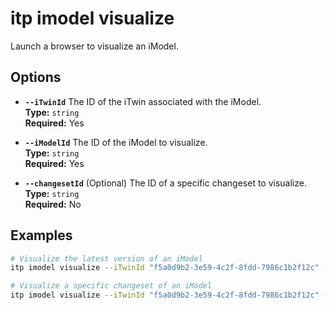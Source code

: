 # itp imodel visualize

Launch a browser to visualize an iModel.

## Options

- **`--iTwinId`**
  The ID of the iTwin associated with the iModel.  
  **Type:** `string`  
  **Required:** Yes

- **`--iModelId`**
  The ID of the iModel to visualize.  
  **Type:** `string`  
  **Required:** Yes

- **`--changesetId`**
  (Optional) The ID of a specific changeset to visualize.  
  **Type:** `string`  
  **Required:** No

## Examples

```bash
# Visualize the latest version of an iModel
itp imodel visualize --iTwinId "f5a0d9b2-3e59-4c2f-8fdd-7986c1b2f12c" --iModelId "a3b89d45-e6a4-4d59-aabd-12c3415e1234"

# Visualize a specific changeset of an iModel
itp imodel visualize --iTwinId "f5a0d9b2-3e59-4c2f-8fdd-7986c1b2f12c" --iModelId "a3b89d45-e6a4-4d59-aabd-12c3415e1234" --changesetId "6a3c21d0-234d-49fc-92ef-7e2d29f1b0f7"
```
